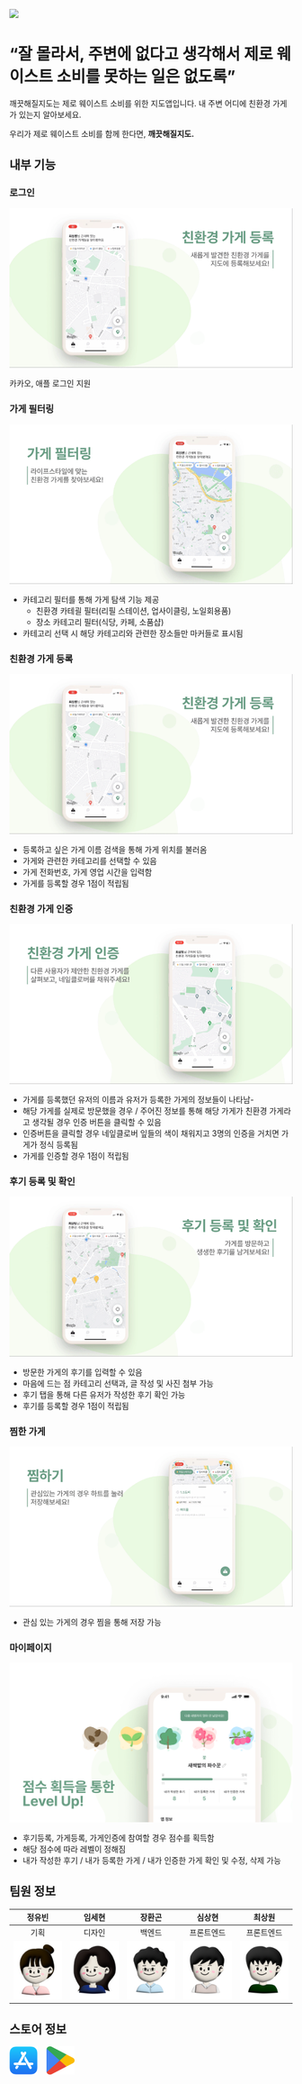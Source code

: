 ![](https://github.com/May-Be-Clean/May_Be_Clean_client/blob/main/assets/Group%20407.png)

# “잘 몰라서, 주변에 없다고 생각해서 제로 웨이스트 소비를 못하는 일은 없도록”

깨끗해질지도는 제로 웨이스트 소비를 위한 지도앱입니다. 내 주변 어디에 친환경 가게가 있는지 알아보세요.

우리가 제로 웨이스트 소비를 함께 한다면, **깨끗해질지도.**

## 내부 기능

### 로그인
![](https://github.com/May-Be-Clean/.github/blob/main/profile/%E1%84%80%E1%85%A1%E1%84%80%E1%85%A6%E1%84%83%E1%85%B3%E1%86%BC%E1%84%85%E1%85%A9%E1%86%A8.gif)

카카오, 애플 로그인 지원

### 가게 필터링
![](https://github.com/May-Be-Clean/.github/blob/main/profile/%E1%84%80%E1%85%A1%E1%84%80%E1%85%A6%E1%84%91%E1%85%B5%E1%86%AF%E1%84%90%E1%85%A5%E1%84%85%E1%85%B5%E1%86%BC.gif)

- 카테고리 필터를 통해 가게 탐색 기능 제공
  - 친환경 카테괼 필터(리필 스테이션, 업사이클링, 노일회용품)
  - 장소 카테고리 필터(식당, 카페, 소품샵)
- 카테고리 선택 시 해당 카테고리와 관련한 장소들만 마커들로 표시됨

### 친환경 가게 등록
![](https://github.com/May-Be-Clean/.github/blob/main/profile/%E1%84%80%E1%85%A1%E1%84%80%E1%85%A6%E1%84%83%E1%85%B3%E1%86%BC%E1%84%85%E1%85%A9%E1%86%A8.gif)

- 등록하고 싶은 가게 이름 검색을 통해 가게 위치를 불러옴
- 가게와 관련한 카테고리를 선택할 수 있음
- 가게 전화번호, 가게 영업 시간을 입력함
- 가게를 등록할 경우 1점이 적립됨

### 친환경 가게 인증
![](https://github.com/May-Be-Clean/.github/blob/main/profile/%E1%84%80%E1%85%A1%E1%84%80%E1%85%A6%E1%84%8B%E1%85%B5%E1%86%AB%E1%84%8C%E1%85%B3%E1%86%BC.gif)

- 가게를 등록했던 유저의 이름과 유저가 등록한 가게의 정보들이 나타남-
- 해당 가게를 실제로 방문했을 경우 / 주어진 정보를 통해 해당 가게가 친환경 가게라고 생각될 경우 인증 버튼을 클릭할 수 있음
- 인증버튼을 클릭할 경우 네잎클로버 잎들의 색이 채워지고 3명의 인증을 거치면 가게가 정식 등록됨
- 가게를 인증할 경우 1점이 적립됨

### 후기 등록 및 확인
![](https://github.com/May-Be-Clean/.github/blob/main/profile/%E1%84%92%E1%85%AE%E1%84%80%E1%85%B5%E1%84%83%E1%85%B3%E1%86%BC%E1%84%85%E1%85%A9%E1%86%A8.gif)
- 방문한 가게의 후기를 입력할 수 있음
- 마음에 드는 점 카테고리 선택과, 글 작성 및 사진 첨부 가능
- 후기 탭을 통해 다른 유저가 작성한 후기 확인 가능
- 후기를 등록할 경우 1점이 적립됨

### 찜한 가게
![](https://github.com/May-Be-Clean/.github/blob/main/profile/%E1%84%8D%E1%85%B5%E1%86%B7%E1%84%92%E1%85%A1%E1%84%80%E1%85%B5.gif)
- 관심 있는 가게의 경우 찜을 통해 저장 가능

### 마이페이지
![](https://github.com/May-Be-Clean/.github/blob/main/profile/%E1%84%85%E1%85%A6%E1%84%87%E1%85%A6%E1%86%AF%E1%84%8B%E1%85%A5%E1%86%B8.png)
- 후기등록, 가게등록, 가게인증에 참여할 경우 점수를 획득함
- 해당 점수에 따라 레벨이 정해짐
- 내가 작성한 후기 / 내가 등록한 가게 / 내가 인증한 가게 확인 및 수정, 삭제 가능


## 팀원 정보
|정유빈|임세현|장환곤|심상현|최상원|
|:---:|:---:|:---:|:---:|:---:|
|기획|디자인|백엔드|프론트엔드|프론트엔드|
|![](https://github.com/May-Be-Clean/.github/blob/main/profile/%E1%84%8B%E1%85%B2%E1%84%87%E1%85%B5%E1%86%AB.png)|![](https://github.com/May-Be-Clean/.github/blob/main/profile/%E1%84%89%E1%85%A6%E1%84%92%E1%85%A7%E1%86%AB.png)|![](https://github.com/May-Be-Clean/.github/blob/main/profile/%E1%84%92%E1%85%AA%E1%86%AB%E1%84%80%E1%85%A9%E1%86%AB.png)|![](https://github.com/May-Be-Clean/.github/blob/main/profile/%E1%84%89%E1%85%A1%E1%86%BC%E1%84%92%E1%85%A7%E1%86%AB.png)|![](https://github.com/May-Be-Clean/.github/blob/main/profile/%E1%84%89%E1%85%A1%E1%86%BC%E1%84%8B%E1%85%AF%E1%86%AB.png)|

## 스토어 정보
[<img src="https://github.com/May-Be-Clean/.github/blob/main/profile/%E1%84%8B%E1%85%A2%E1%86%B8%E1%84%89%E1%85%B3%E1%84%90%E1%85%A9%E1%84%8B%E1%85%A5.png" alt= “” width="50" height="50">](https://apps.apple.com/us/app/%EA%B9%A8%EB%81%97%ED%95%B4%EC%A7%88%EC%A7%80%EB%8F%84/id6449622294)&nbsp;&nbsp;&nbsp;&nbsp;[<img src="https://raw.githubusercontent.com/May-Be-Clean/.github/main/profile/Play_Store.webp" alt= “” width="50" height="50">](https://play.google.com/store/apps/details?id=com.may_be_clean.plant)

